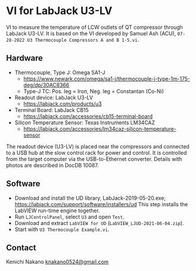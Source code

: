# VI for LabJack U3-LV

VI to measure the temperature of LCW outlets of QT compressor through LabJack U3-LV.
It is based on the VI developed by Samuel Ash (ACU), `07-28-2022 U3 Thermocouple Compressors A and B 1-5.vi`.


## Hardware

* Thermocouple, Type J: Omega SA1-J
    - https://www.newark.com/omega/sa1-j/thermocouple-j-type-1m-175-deg/dp/30AC8366
    - Type-J TC: Pos. leg = Iron, Neg. leg = Constantan (Co-Ni)
* Readout device: LabJack U3-LV
    - https://labjack.com/products/u3
* Terminal Board: LabJack CB15
    - https://labjack.com/accessories/cb15-terminal-board
* Silicon Temperature Sensor: Texas Instruments LM34CAZ
    - https://labjack.com/accessories/lm34caz-silicon-temperature-sensor

The readout device (U3-LV) is placed near the compressors and connected to a USB hub at the slow control rack for power and control.
It is controlled from the target computer via the USB-to-Ethernet converter.
Details with photos are described in DocDB 10087.


## Software

* Download and install the UD library, LabJack-2019-05-20.exe;
    https://labjack.com/support/software/installers/ud
    This step installs the LabVIEW run-time engine together.
* Run `LJControlPanel`, select `U3` and open `Test`.
* Download and extract `LabVIEW for UD` (`LabVIEW_LJUD-2021-06-04.zip`).
* Start with `U3 Thermocouple Example.vi`.


## Contact

Kenichi Nakano <knakano0524@gmail.com>
